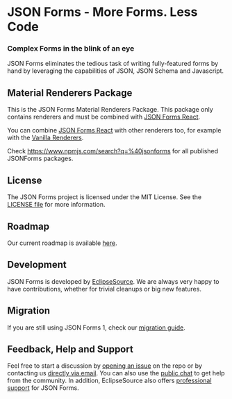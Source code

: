 # JSON Forms - More Forms. Less Code

### Complex Forms in the blink of an eye

JSON Forms eliminates the tedious task of writing fully-featured forms by hand by leveraging the capabilities of JSON, JSON Schema and Javascript.

## Material Renderers Package

This is the JSON Forms Material Renderers Package. This package only contains renderers and must be combined with [JSON Forms React](https://www.npmjs.com/package/@jsonforms/react).

You can combine [JSON Forms React](https://www.npmjs.com/package/@jsonforms/react) with other renderers too, for example with the [Vanilla Renderers](https://www.npmjs.com/package/@jsonforms/vanilla-renderers).

Check <https://www.npmjs.com/search?q=%40jsonforms> for all published JSONForms packages.

## License

The JSON Forms project is licensed under the MIT License. See the [LICENSE file](https://github.com/eclipsesource/jsonforms/blob/master/LICENSE) for more information.

## Roadmap

Our current roadmap is available [here](https://github.com/eclipsesource/jsonforms/blob/master/ROADMAP.md).

## Development

JSON Forms is developed by [EclipseSource](https://eclipsesource.com).
We are always very happy to have contributions, whether for trivial cleanups or big new features.

## Migration

If you are still using JSON Forms 1, check our [migration guide](https://github.com/eclipsesource/jsonforms/blob/master/MIGRATION.md).

## Feedback, Help and Support

Feel free to start a discussion by [opening an issue](https://github.com/eclipsesource/jsonforms/issues/new/choose) on the repo
or by contacting us [directly via email](mailto:jsonforms@eclipsesource.com?subject=JSON%20Forms).
You can also use the [public chat](https://spectrum.chat/jsonforms) to get help from the community.
In addition, EclipseSource also offers [professional support](https://jsonforms.io/support) for JSON Forms.

